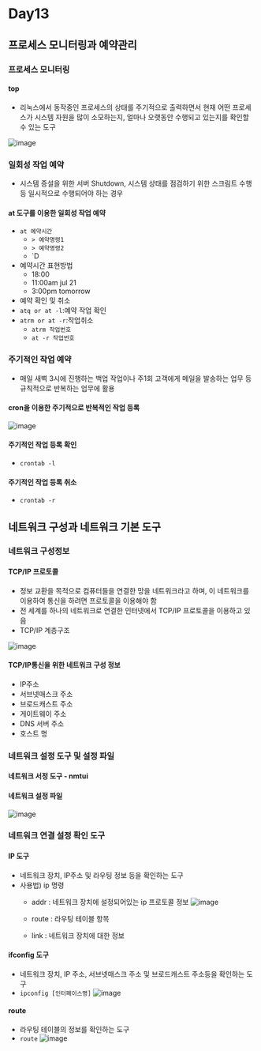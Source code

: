 # Day13

## 프로세스 모니터링과 예약관리

### 프로세스 모니터링

#### top
- 리눅스에서 동작중인 프로세스의 상태를 주기적으로 출력하면서 현재 어떤 프로세스가 시스템 자원을 많이 소모하는지, 얼마나 오랫동안 수행되고 있는지를 확인할 수 있는 도구

![image](https://github.com/JoEunSae/Metanet-Internship/assets/83803199/6544b618-06d3-4236-8eee-b0605b20932e)

### 일회성 작업 예약
- 시스템 증설을 위한 서버 Shutdown, 시스템 상태를 점검하기 위한 스크림트 수행 등 일시적으로 수행되어야 하는 경우

#### at 도구를 이용한 일회성 작업 예약
- `at 예약시간`
  - `> 예약명령1`
  - `> 예약명령2`
  - `<Control>D
- 예약시간 표현방법
  - 18:00
  - 11:00am jul 21
  - 3:00pm tomorrow
- 예약 확인 및 취소
- `atq or at -l`:예약 작업 확인
- `atrm or at -r`:작업취소
  - `atrm 작업번호`
  - `at -r 작업번호`
 
### 주기적인 작업 예약
- 매일 새벽 3시에 진행하는 백업 작업이나 주1회 고객에게 메일을 발송하는 업무 등 규칙적으로 반복하는 업무에 활용

#### cron을 이용한 주기적으로 반복적인 작업 등록

![image](https://github.com/JoEunSae/Metanet-Internship/assets/83803199/6efea648-fa53-4f52-8753-79a55e8a4c69)

#### 주기적인 작업 등록 확인
- `crontab -l`

#### 주기적인 작업 등록 취소
- `crontab -r`

## 네트워크 구성과 네트워크 기본 도구

### 네트워크 구성정보

#### TCP/IP 프로토콜
- 정보 교환을 목적으로 컴퓨터들을 연결한 망을 네트워크라고 하며, 이 네트워크를 이용하여 통신을 하려면 프로토콜을 이용해야 함
- 전 세계를 하나의 네트워크로 연결한 인터넷에서 TCP/IP 프로토콜을 이용하고 있음
- TCP/IP 계층구조

![image](https://github.com/JoEunSae/Metanet-Internship/assets/83803199/bd0a15a5-f75f-4e7f-9483-a17d21b1c40a)

#### TCP/IP통신을 위한 네트워크 구성 정보
- IP주소
- 서브넷매스크 주소
- 브로드캐스트 주소
- 게이트웨이 주소
- DNS 서버 주소
- 호스트 명

### 네트워크 설정 도구 및 설정 파일

#### 네트워크 서정 도구 - nmtui

#### 네트워크 설정 파일

![image](https://github.com/JoEunSae/Metanet-Internship/assets/83803199/cd334b53-d583-492a-92bb-665d620b9dd2)

### 네트워크 연결 설정 확인 도구

#### IP 도구
- 네트워크 장치, IP주소 및 라우팅 정보 등을 확인하는 도구
- 사용법) ip 명령
  - addr : 네트워크 장치에 설정되어있는 ip 프로토콜 정보
    ![image](https://github.com/JoEunSae/Metanet-Internship/assets/83803199/5e173a67-e2c2-476c-8962-c99821d16b3f)

  - route : 라우팅 테이블 항목
  - link : 네트워크 장치에 대한 정보

#### ifconfig 도구
- 네트워크 장치, IP 주소, 서브넷매스크 주소 및 브로드캐스트 주소등을 확인하는 도구
- `ipconfig [인터페이스명]`
  ![image](https://github.com/JoEunSae/Metanet-Internship/assets/83803199/3d19c1e4-977a-4632-8d06-2833055c5c94)

#### route
- 라우팅 테이블의 정보를 확인하는 도구
- `route`
  ![image](https://github.com/JoEunSae/Metanet-Internship/assets/83803199/4666575c-2164-4a16-b40e-719cdc55e2c9)




  






